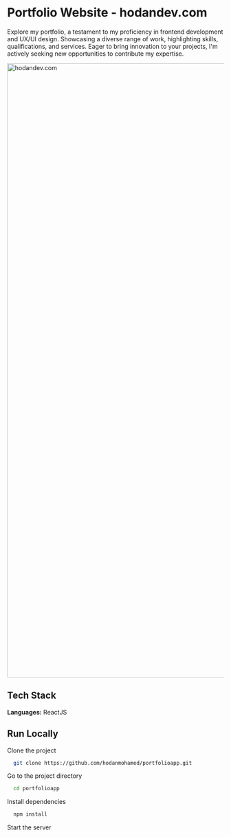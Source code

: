 # Portfolio Website - hodandev.com

Explore my portfolio, a testament to my proficiency in frontend development and UX/UI design. Showcasing a diverse range of work, highlighting skills, qualifications, and services. Eager to bring innovation to your projects, I'm actively seeking new opportunities to contribute my expertise.

<img width="1429" alt="hodandev.com" src="https://github.com/hodanmohamed/portfolioapp/assets/100366164/493f48b5-f442-4fec-82f7-e990c1616904">

## Tech Stack

**Languages:** ReactJS

## Run Locally

Clone the project

```bash
  git clone https://github.com/hodanmohamed/portfolioapp.git
```

Go to the project directory

```bash
  cd portfolioapp
```

Install dependencies

```bash
  npm install
```

Start the server
